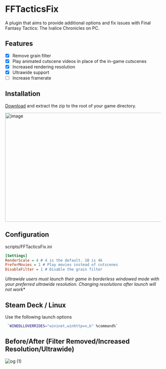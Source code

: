 # FFTacticsFix
A plugin that aims to provide additional options and fix issues with Final Fantasy Tactics: The Ivalice Chronicles on PC.

## Features
- [x] Remove grain filter
- [x] Play animated cutscene videos in place of the in-game cutscenes
- [x] Increased rendering resolution
- [x] Ultrawide support
- [ ] Increase framerate
      
## Installation
[Download](https://github.com/cipherxof/FFTacticsFix/releases) and extract the zip to the root of your game directory.
 
<img width="905" height="352" alt="image" src="https://github.com/user-attachments/assets/6b576ce9-44c6-4a45-821a-d6674286312d" />

## Configuration

scripts/FFTacticsFix.ini

```ini
[Settings]
RenderScale = 4 # 4 is the default. 10 is 4k
PreferMovies = 1 # Play movies instead of cutscenes
DisableFilter = 1 # Disable the grain filter
```

*Ultrawide users must launch their game in borderless windowed mode with your preferred ultrawide resolution. Changing resolutions after launch will not work**

## Steam Deck / Linux

Use the following launch options

```bash
 `WINEDLLOVERRIDES="wininet,winhttp=n,b" %command%` 
 ```
 
## Before/After (Filter Removed/Increased Resolution/Ultrawide)

![og (1)](https://github.com/user-attachments/assets/89c91aab-88a7-4bac-bd14-42c5d597cacc)
